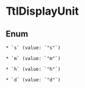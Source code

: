 
# TtlDisplayUnit

## Enum


    * `s` (value: `"s"`)

    * `m` (value: `"m"`)

    * `h` (value: `"h"`)

    * `d` (value: `"d"`)



